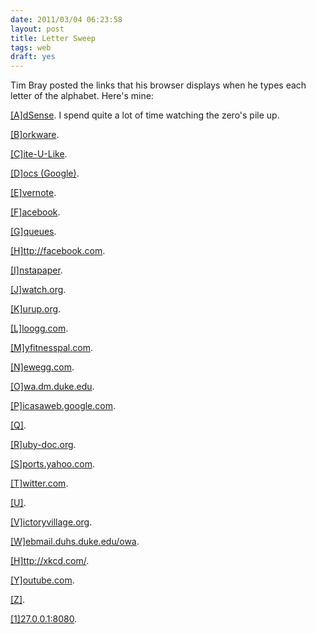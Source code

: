 ```yaml
---
date: 2011/03/04 06:23:58
layout: post
title: Letter Sweep
tags: web
draft: yes
---
```


Tim Bray posted the links that his browser displays when he types each
letter of the alphabet. Here's mine:

[[A]dSense](http://adsense.com). I spend quite a lot of time watching
the zero's pile up.

[[B]orkware](http://borkware.com).

[[C]ite-U-Like](http://citeulike.com).

[[D]ocs (Google)](http://docs.google.com).

[[E]vernote](http://evernote.com).

[[F]acebook](http://facebook.com).

[[G]queues](http://gqueues.com).

[[H]ttp://facebook.com](http://facebook.com).

[[I]nstapaper](http://instapaper.com).

[[J]watch.org](http://jwatch.org).

[[K]urup.org](http://kurup.org).

[[L]loogg.com](http://lloogg.com).

[[M]yfitnesspal.com](http://myfitnesspal.com).

[[N]ewegg.com](http://newegg.com).

[[O]wa.dm.duke.edu](http://owa.dm.duke.edu).

[[P]icasaweb.google.com](http://picasaweb.google.com).

[[Q]](http://q).

[[R]uby-doc.org](http://ruby-doc.org).

[[S]ports.yahoo.com](http://sports.yahoo.com).

[[T]witter.com](http://twitter.com).

[[U]](http://u).

[[V]ictoryvillage.org](http://victoryvillage.org).

[[W]ebmail.duhs.duke.edu/owa](http://webmail.duhs.duke.edu/owa).

[[H]ttp://xkcd.com/](http://http://xkcd.com/).

[[Y]outube.com](http://youtube.com).

[[Z]](http://z).

[[1]27.0.0.1:8080](http://127.0.0.1:8080).

